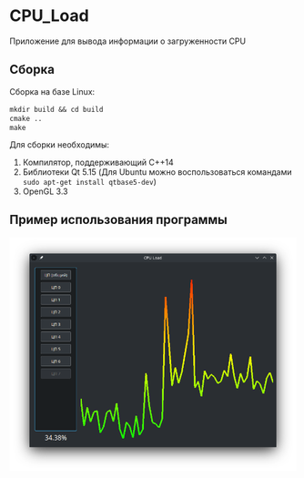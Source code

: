 # CPU_Load

Приложение для вывода информации о загруженности CPU

## Сборка

Сборка на базе Linux:

```
mkdir build && cd build
cmake ..
make
```

Для сборки необходимы:
1. Компилятор, поддерживающий C++14
2. Библиотеки Qt 5.15 (Для Ubuntu можно воспользоваться командами `sudo apt-get install qtbase5-dev`)
3. OpenGL 3.3 

## Пример использования программы

![](./example/example.png)
